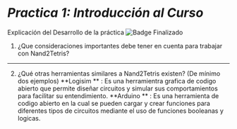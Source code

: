 # **_Practica 1: Introducción al Curso_**
Explicación del Desarrollo de la práctica ![Badge Finalizado](https://img.shields.io/badge/STATUS-PROGRESS-green)

1. ¿Que consideraciones importantes debe tener en cuenta para trabajar con Nand2Tetris?
** **
   
2. ¿Qué otras herramientas similares a Nand2Tetris existen? (De mínimo dos ejemplos)
**Logisim ** : Es una herramientra grafica de codigo abierto que permite diseñar circuitos y simular sus comportamientos para facilitar su entendimiento.
**Arduino ** : Es una herramienta de codigo abierto en la cual se pueden cargar y crear funciones para diferentes tipos de circuitos mediante el uso de funciones booleanas y logicas.
